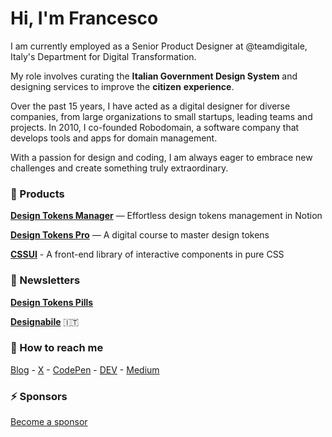 # Hi, I'm Francesco 

I am currently employed as a Senior Product Designer at @teamdigitale, Italy's Department for Digital Transformation. 

My role involves curating the **Italian Government Design System** and designing services to improve the **citizen** **experience**.

Over the past 15 years, I have acted as a digital designer for diverse companies, from large organizations to small startups, leading teams and projects.
In 2010, I co-founded Robodomain, a software company that develops tools and apps for domain management.

With a passion for design and coding, I am always eager to embrace new challenges and create something truly extraordinary.

### 🚀 Products
**[Design Tokens Manager](https://zetareticoli.gumroad.com/l/design-tokens-manager)** — Effortless design tokens management in Notion

**[Design Tokens Pro](https://designtokens.pro)** — A digital course to master design tokens

**[CSSUI](https://cssui.dev)** - A front-end library of interactive components in pure CSS

### 📮 Newsletters
**[Design Tokens Pills](https://designtokens.substack.com)**

**[Designabile](https://designabile.substack.com)** 🇮🇹

### 🙌 How to reach me

[Blog](https://francescoimprota.com/writing/) -
[X](https://twitter.com/zetareticoli) -
[CodePen](https://codepen.io/zetareticoli) - 
[DEV](https://dev.to/zetareticoli) - 
[Medium](https://medium.com/@zetareticoli)

### ⚡️ Sponsors

[Become a sponsor](https://github.com/sponsors/zetareticoli)


<!--
**zetareticoli/zetareticoli** is a ✨ _special_ ✨ repository because its `README.md` (this file) appears on your GitHub profile.

Here are some ideas to get you started:

- 🔭 I’m currently working on ...
- 🌱 I’m currently learning ...
- 👯 I’m looking to collaborate on ...
- 🤔 I’m looking for help with ...
- 💬 Ask me about ...
- 
- 😄 Pronouns: ...
- ⚡ Fun fact: ...
-->
